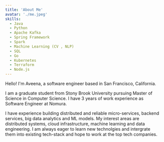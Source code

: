 ```yaml
---
title: 'About Me'
avatar: './me.jpeg'
skills:
  - Java
  - Python
  - Apache Kafka
  - Spring Framework
  - Spark
  - Machine Learning (CV , NLP)
  - SQL
  - Go
  - Kubernetes
  - Terraform
  - Node.js
---
```


Hello! I'm Aveena, a software engineer based in San Francisco, California.

I am a graduate student from Stony Brook University pursuing Master of Science in Computer Science. I have 3 years of work experience as Software Engineer at Nomura.

I have experience building distributed and reliable micro-services, backend services, big data analytics and ML models. My interest areas are distributed systems, cloud infrastructure, machine learning and data engineering. I am always eager to learn new technolgies and intergrate them into existing tech-stack and hope to work at the top tech companies.
